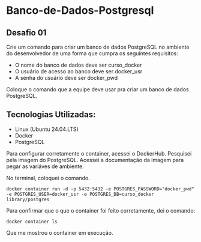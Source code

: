 # Banco-de-Dados-Postgresql

## Desafio 01 

Crie um comando para criar um banco de dados PostgreSQL no ambiente do desenvolvedor de uma forma que cumpra os seguintes requisitos:

* O nome do banco de dados deve ser curso_docker
* O usuário de acesso ao banco deve ser docker_usr
* A senha do usuário deve ser docker_pwd

Coloque o comando que a equipe deve usar pra criar um banco de dados PostgreSQL.



## Tecnologias Utilizadas:

* Linux (Ubuntu 24.04.LTS)
* Docker
* PostgreSQL
 
  


 Para configurar corretamente o container, acessei o DockerHub.
 Pesquisei pela imagem do PostgreSQL. Acessei a documentação da imagem para pegar as variáves de ambiente.

No terminal, coloquei o comando.

```
docker container run -d -p 5432:5432 -e POSTGRES_PASSWORD="docker_pwd" -e POSTGRES_USER=docker_usr -e POSTGRES_DB=curso_docker library/postgres

```

Para confirmar que o que o container foi feito corretamente, dei o comando:

```
docker container ls

```

Que me mostrou o container em execução.














  



